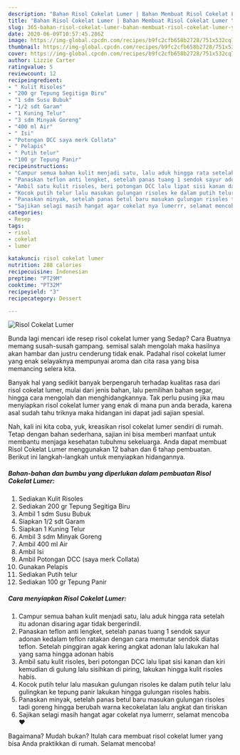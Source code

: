 ```yaml
---
description: "Bahan Risol Cokelat Lumer | Bahan Membuat Risol Cokelat Lumer Yang Sempurna"
title: "Bahan Risol Cokelat Lumer | Bahan Membuat Risol Cokelat Lumer Yang Sempurna"
slug: 365-bahan-risol-cokelat-lumer-bahan-membuat-risol-cokelat-lumer-yang-sempurna
date: 2020-06-09T10:57:45.286Z
image: https://img-global.cpcdn.com/recipes/b9fc2cfb658b2728/751x532cq70/risol-cokelat-lumer-foto-resep-utama.jpg
thumbnail: https://img-global.cpcdn.com/recipes/b9fc2cfb658b2728/751x532cq70/risol-cokelat-lumer-foto-resep-utama.jpg
cover: https://img-global.cpcdn.com/recipes/b9fc2cfb658b2728/751x532cq70/risol-cokelat-lumer-foto-resep-utama.jpg
author: Lizzie Carter
ratingvalue: 5
reviewcount: 12
recipeingredient:
- " Kulit Risoles"
- "200 gr Tepung Segitiga Biru"
- "1 sdm Susu Bubuk"
- "1/2 sdt Garam"
- "1 Kuning Telur"
- "3 sdm Minyak Goreng"
- "400 ml Air"
- " Isi"
- "Potongan DCC saya merk Collata"
- " Pelapis"
- " Putih telur"
- "100 gr Tepung Panir"
recipeinstructions:
- "Campur semua bahan kulit menjadi satu, lalu aduk hingga rata setelah itu adonan disaring agar tidak bergerindil."
- "Panaskan teflon anti lengket, setelah panas tuang 1 sendok sayur adonan kedalam teflon ratakan dengan cara memutar sendok diatas teflon. Setelah pinggiran agak kering angkat adonan lalu lakukan hal yang sama hingga adonan habis"
- "Ambil satu kulit risoles, beri potongan DCC lalu lipat sisi kanan dan kiri kemudian di gulung lalu sisihkan di piring, lakukan hingga kulit risoles habis."
- "Kocok putih telur lalu masukan gulungan risoles ke dalam putih telur lalu gulingkan ke tepung panir lakukan hingga gulungan risoles habis."
- "Panaskan minyak, setelah panas betul baru masukan gulungan risoles tadi goreng hingga berubah warna kecokelatan lalu angkat dan tiriskan"
- "Sajikan selagi masih hangat agar cokelat nya lumerrr, selamat mencoba ❤"
categories:
- Resep
tags:
- risol
- cokelat
- lumer

katakunci: risol cokelat lumer 
nutrition: 288 calories
recipecuisine: Indonesian
preptime: "PT29M"
cooktime: "PT32M"
recipeyield: "3"
recipecategory: Dessert

---
```



![Risol Cokelat Lumer](https://img-global.cpcdn.com/recipes/b9fc2cfb658b2728/751x532cq70/risol-cokelat-lumer-foto-resep-utama.jpg)

Bunda lagi mencari ide resep risol cokelat lumer yang Sedap? Cara Buatnya memang susah-susah gampang. semisal salah mengolah maka hasilnya akan hambar dan justru cenderung tidak enak. Padahal risol cokelat lumer yang enak selayaknya mempunyai aroma dan cita rasa yang bisa memancing selera kita.

Banyak hal yang sedikit banyak berpengaruh terhadap kualitas rasa dari risol cokelat lumer, mulai dari jenis bahan, lalu pemilihan bahan segar, hingga cara mengolah dan menghidangkannya. Tak perlu pusing jika mau menyiapkan risol cokelat lumer yang enak di mana pun anda berada, karena asal sudah tahu triknya maka hidangan ini dapat jadi sajian spesial.




Nah, kali ini kita coba, yuk, kreasikan risol cokelat lumer sendiri di rumah. Tetap dengan bahan sederhana, sajian ini bisa memberi manfaat untuk membantu menjaga kesehatan tubuhmu sekeluarga. Anda dapat membuat Risol Cokelat Lumer menggunakan 12 bahan dan 6 tahap pembuatan. Berikut ini langkah-langkah untuk menyiapkan hidangannya.

<!--inarticleads1-->

##### Bahan-bahan dan bumbu yang diperlukan dalam pembuatan Risol Cokelat Lumer:

1. Sediakan  Kulit Risoles
1. Sediakan 200 gr Tepung Segitiga Biru
1. Ambil 1 sdm Susu Bubuk
1. Siapkan 1/2 sdt Garam
1. Siapkan 1 Kuning Telur
1. Ambil 3 sdm Minyak Goreng
1. Ambil 400 ml Air
1. Ambil  Isi
1. Ambil Potongan DCC (saya merk Collata)
1. Gunakan  Pelapis
1. Sediakan  Putih telur
1. Sediakan 100 gr Tepung Panir




<!--inarticleads2-->

##### Cara menyiapkan Risol Cokelat Lumer:

1. Campur semua bahan kulit menjadi satu, lalu aduk hingga rata setelah itu adonan disaring agar tidak bergerindil.
1. Panaskan teflon anti lengket, setelah panas tuang 1 sendok sayur adonan kedalam teflon ratakan dengan cara memutar sendok diatas teflon. Setelah pinggiran agak kering angkat adonan lalu lakukan hal yang sama hingga adonan habis
1. Ambil satu kulit risoles, beri potongan DCC lalu lipat sisi kanan dan kiri kemudian di gulung lalu sisihkan di piring, lakukan hingga kulit risoles habis.
1. Kocok putih telur lalu masukan gulungan risoles ke dalam putih telur lalu gulingkan ke tepung panir lakukan hingga gulungan risoles habis.
1. Panaskan minyak, setelah panas betul baru masukan gulungan risoles tadi goreng hingga berubah warna kecokelatan lalu angkat dan tiriskan
1. Sajikan selagi masih hangat agar cokelat nya lumerrr, selamat mencoba ❤




Bagaimana? Mudah bukan? Itulah cara membuat risol cokelat lumer yang bisa Anda praktikkan di rumah. Selamat mencoba!
